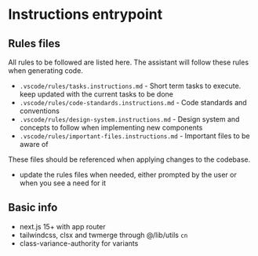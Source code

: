 # Instructions entrypoint

## Rules files

All rules to be followed are listed here. The assistant will follow these rules when generating code.

- `.vscode/rules/tasks.instructions.md` - Short term tasks to execute. keep updated with the current tasks to be done
- `.vscode/rules/code-standards.instructions.md` - Code standards and conventions
- `.vscode/rules/design-system.instructions.md` - Design system and concepts to follow when implementing new components
- `.vscode/rules/important-files.instructions.md` - Important files to be aware of

These files should be referenced when applying changes to the codebase.

- update the rules files when needed, either prompted by the user or when you see a need for it


## Basic info

- next.js 15+ with app router
- tailwindcss, clsx and twmerge through @/lib/utils `cn`
- class-variance-authority for variants
